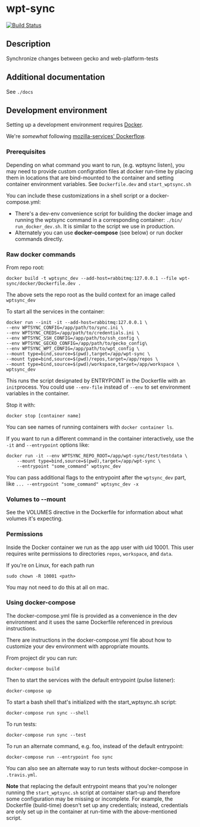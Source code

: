 # wpt-sync

[![Build Status](https://travis-ci.org/mozilla/wpt-sync.svg?branch=master)](https://travis-ci.org/mozilla/wpt-sync)

## Description

Synchronize changes between gecko and web-platform-tests

## Additional documentation

See `./docs`

## Development environment

Setting up a development environment
requires [Docker](https://www.docker.com/).

We're _somewhat_ following [mozilla-services' Dockerflow](https://github.com/mozilla-services/Dockerflow).

### Prerequisites

Depending on what command you want to run, (e.g. wptsync listen), you may need
to provide custom configration files at docker run-time by placing them in 
locations that are bind-mounted to the container and setting container environment variables. See `Dockerfile.dev` and `start_wptsync.sh`

You can include these customizations in a shell script or a docker-compose.yml:

*   There's a dev-env convenience script for building the docker image and 
    running the wptsync command in a corresponding container: `./bin/
    run_docker_dev.sh`. It is similar to the script we use in production.
*   Alternately you can use __docker-compose__ (see below) or run docker 
    commands directly.


### Raw docker commands

From repo root:

```
docker build -t wptsync_dev --add-host=rabbitmq:127.0.0.1 --file wpt-sync/docker/Dockerfile.dev .
```

The above sets the repo root as the build context for an image called `wptsync_dev`

To start all the services in the container:

```
docker run --init -it --add-host=rabbitmq:127.0.0.1 \
--env WPTSYNC_CONFIG=/app/path/to/sync.ini \
--env WPTSYNC_CREDS=/app/path/to/credentials.ini \
--env WPTSYNC_SSH_CONFIG=/app/path/to/ssh_config \
--env WPTSYNC_GECKO_CONFIG=/app/path/to/gecko_config\
--env WPTSYNC_WPT_CONFIG=/app/path/to/wpt_config \
--mount type=bind,source=$(pwd),target=/app/wpt-sync \
--mount type=bind,source=$(pwd)/repos,target=/app/repos \
--mount type=bind,source=$(pwd)/workspace,target=/app/workspace \
wptsync_dev
```

This runs the script designated by ENTRYPOINT in the Dockerfile with an `init`process. You could use `--env-file` instead of `--env` to set environment variables in the container.

Stop it with:

```
docker stop [container name]
```

You can see names of running containers with `docker container ls`.

If you want to run a different command in the container
interactively, use the `-it` and `--entrypoint` options like:


```
docker run -it --env WPTSYNC_REPO_ROOT=/app/wpt-sync/test/testdata \
    --mount type=bind,source=$(pwd),target=/app/wpt-sync \
    --entrypoint "some_command" wptsync_dev
```

You can pass additional flags to the entrypoint after the `wptsync_dev` part, like `... --entrypoint "some_command" wptsync_dev -x`

### Volumes to --mount

See the VOLUMES directive in the Dockerfile for information about what
volumes it's expecting.

### Permissions

Inside the Docker container we run as the app user with uid 10001. This user
requires write permissions to directories `repos`, `workspace`, and
`data`.

If you're on Linux, for each path run

```
sudo chown -R 10001 <path>
```

You may not need to do this at all on mac.

### Using docker-compose

The docker-compose.yml file is provided as a convenience in the dev environment and it uses the same Dockerfile referenced in previous instructions.

There are instructions in the docker-compose.yml file about how to customize
your dev environment with appropriate mounts.

From project dir you can run:

```
docker-compose build
```

Then to start the services with the default entrypoint (pulse listener):

```
docker-compose up
```

To start a bash shell that's initialized with the start_wptsync.sh script:

```
docker-compose run sync --shell
```

To run tests:

```
docker-compose run sync --test
```


To run an alternate command, e.g. foo, instead of the default entrypoint:

```
docker-compose run --entrypoint foo sync
```

You can also see an alternate way to run tests without docker-compose in `.travis.yml`.

__Note__ that replacing the default entrypoint means that you're nolonger running the `start_wptsync.sh` script at container start-up and therefore some
configuration may be missing or incomplete. For example, the Dockerfile (build-time) doesn't set up any credentials; instead, credentials are only set up in the container at run-time with the above-mentioned script.
